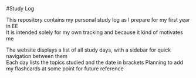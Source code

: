 #Study Log

This repository contains my personal study log as I prepare for my first year in EE  
It is intended solely for my own tracking and because it kind of motivates me  

The website displays a list of all study days, with a sidebar for quick navigation between them  
Each day lists the topics studied and the date in brackets
Planning to add my flashcards at some point for future reference
